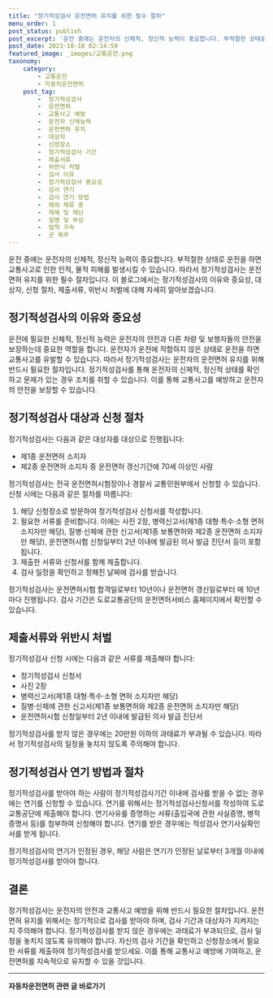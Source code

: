 ```yaml
---
title: "정기적성검사 운전면허 유지를 위한 필수 절차"
menu_order: 1
post_status: publish
post_excerpt: '운전 중에는 운전자의 신체적, 정신적 능력이 중요합니다. 부적절한 상태로 운전을 하면 교통사고로 인한 인적, 물적 피해를 발생시킬 수 있습니다. 따라서 정기적성검사는 운전면허 유지를 위한 필수 절차입니다. 이 블로그에서는 정기적성검사의 이유와 중요성, 대상자, 신청 절차, 제출서류, 위반시 처벌에 대해 자세히 알아보겠습니다.'
post_date: 2023-10-18 02:14:59
featured_image: _images/교통운전.png
taxonomy:
    category:
        - 교통운전
        - 자동차운전면허
    post_tag:
        -  정기적성검사
        -  운전면허
        -  교통사고 예방
        -  운전자 신체능력
        -  운전면허 유지
        -  대상자
        -  신청장소
        -  정기적성검사 기간
        -  제출서류
        -  위반시 처벌
        -  검사 이유
        -  정기적성검사 중요성
        -  검사 연기
        -  검사 연기 방법
        -  해외 체류 중
        -  재해 및 재난
        -  질병 및 부상
        -  법적 구속
        -  군 복무
---
```



운전 중에는 운전자의 신체적, 정신적 능력이 중요합니다. 부적절한 상태로 운전을 하면 교통사고로 인한 인적, 물적 피해를 발생시킬 수 있습니다. 따라서 정기적성검사는 운전면허 유지를 위한 필수 절차입니다. 이 블로그에서는 정기적성검사의 이유와 중요성, 대상자, 신청 절차, 제출서류, 위반시 처벌에 대해 자세히 알아보겠습니다.

##  정기적성검사의 이유와 중요성

운전에 필요한 신체적, 정신적 능력은 운전자의 안전과 다른 차량 및 보행자들의 안전을 보장하는데 중요한 역할을 합니다. 운전자가 운전에 적합하지 않은 상태로 운전을 하면 교통사고를 유발할 수 있습니다. 따라서 정기적성검사는 운전자의 운전면허 유지를 위해 반드시 필요한 절차입니다. 정기적성검사를 통해 운전자의 신체적, 정신적 상태를 확인하고 문제가 있는 경우 조치를 취할 수 있습니다. 이를 통해 교통사고를 예방하고 운전자의 안전을 보장할 수 있습니다.

##  정기적성검사 대상과 신청 절차

정기적성검사는 다음과 같은 대상자를 대상으로 진행됩니다:

- 제1종 운전면허 소지자
- 제2종 운전면허 소지자 중 운전면허 갱신기간에 70세 이상인 사람

정기적성검사는 전국 운전면허시험장이나 경찰서 교통민원부에서 신청할 수 있습니다. 신청 시에는 다음과 같은 절차를 따릅니다:

1. 해당 신청장소로 방문하여 정기적성검사 신청서를 작성합니다.
2. 필요한 서류를 준비합니다. 이에는 사진 2장, 병력신고서(제1종 대형·특수·소형 면허 소지자만 해당), 질병·신체에 관한 신고서(제1종 보통면허와 제2종 운전면허 소지자만 해당), 운전면허시험 신청일부터 2년 이내에 발급된 의사 발급 진단서 등이 포함됩니다.
3. 제출한 서류와 신청서를 함께 제출합니다.
4. 검사 일정을 확인하고 정해진 날짜에 검사를 받습니다.

정기적성검사는 운전면허시험 합격일로부터 10년이나 운전면허 갱신일로부터 매 10년 마다 진행됩니다. 검사 기간은 도로교통공단의 운전면허서비스 홈페이지에서 확인할 수 있습니다.

##  제출서류와 위반시 처벌

정기적성검사 신청 시에는 다음과 같은 서류를 제출해야 합니다:

- 정기적성검사 신청서
- 사진 2장
- 병력신고서(제1종 대형·특수·소형 면허 소지자만 해당)
- 질병·신체에 관한 신고서(제1종 보통면허와 제2종 운전면허 소지자만 해당)
- 운전면허시험 신청일부터 2년 이내에 발급된 의사 발급 진단서

정기적성검사를 받지 않은 경우에는 20만원 이하의 과태료가 부과될 수 있습니다. 따라서 정기적성검사의 일정을 놓치지 않도록 주의해야 합니다.

##  정기적성검사 연기 방법과 절차

정기적성검사를 받아야 하는 사람이 정기적성검사기간 이내에 검사를 받을 수 없는 경우에는 연기를 신청할 수 있습니다. 연기를 위해서는 정기적성검사신청서를 작성하여 도로교통공단에 제출해야 합니다. 연기사유를 증명하는 서류(출입국에 관한 사실증명, 병적증명서 등)를 첨부하여 신청해야 합니다. 연기를 받은 경우에는 적성검사 연기사실확인서를 받게 됩니다.

정기적성검사의 연기가 인정된 경우, 해당 사람은 연기가 인정된 날로부터 3개월 이내에 정기적성검사를 받아야 합니다.

## 결론

정기적성검사는 운전자의 안전과 교통사고 예방을 위해 반드시 필요한 절차입니다. 운전면허 유지를 위해서는 정기적으로 검사를 받아야 하며, 검사 기간과 대상자가 지켜지는지 주의해야 합니다. 정기적성검사를 받지 않은 경우에는 과태료가 부과되므로, 검사 일정을 놓치지 않도록 유의해야 합니다. 자신의 검사 기간을 확인하고 신청장소에서 필요한 서류를 제출하여 정기적성검사를 받으세요. 이를 통해 교통사고 예방에 기여하고, 운전면허를 지속적으로 유지할 수 있을 것입니다.

<!-- wp:separator -->
<hr class="wp-block-separator has-alpha-channel-opacity"/>
<!-- /wp:separator -->

<!-- wp:group {"backgroundColor":"base","layout":{"type":"constrained"}} -->
<div class="wp-block-group has-base-background-color has-background"><!-- wp:paragraph {"align":"center","fontSize":"medium"} -->
<p class="has-text-align-center has-large-font-size"><strong>자동차운전면허 관련 글 바로가기</strong></p>
<!-- /wp:paragraph -->


<!-- wp:latest-posts
{"categories":[{"id":2641,"count":19,"description":"","link":"https://uknowlaw.com/category/%ec%9e%90%eb%8f%99%ec%b0%a8%ec%9a%b4%ec%a0%84%eb%a9%b4%ed%97%88/","name":"자동차운전면허","slug":"자동차운전면허","taxonomy":"category","parent":0,"meta":[],"_links":{"self":[{"href":"https://uknowlaw.com/wp-json/wp/v2/categories/2641"}],"collection":[{"href":"https://uknowlaw.com/wp-json/wp/v2/categories"}],"about":[{"href":"https://uknowlaw.com/wp-json/wp/v2/taxonomies/category"}],"wp:post_type":[{"href":"https://uknowlaw.com/wp-json/wp/v2/posts?categories=2641"}],"curies":[{"name":"wp","href":"https://api.w.org/{rel}","templated":true}]}}],"postsToShow":100,"excerptLength":28,"postLayout":"grid","columns":2,"featuredImageAlign":"left","featuredImageSizeSlug":"large","fontSize":18px} /--></div>
<!-- /wp:group -->